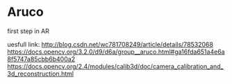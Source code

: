 # Aruco
first step in AR

uesfull link:
http://blog.csdn.net/wc781708249/article/details/78532068
https://docs.opencv.org/3.2.0/d9/d6a/group__aruco.html#ga16fda651a4e6a8f5747a85cbb6b400a2
https://docs.opencv.org/2.4/modules/calib3d/doc/camera_calibration_and_3d_reconstruction.html

